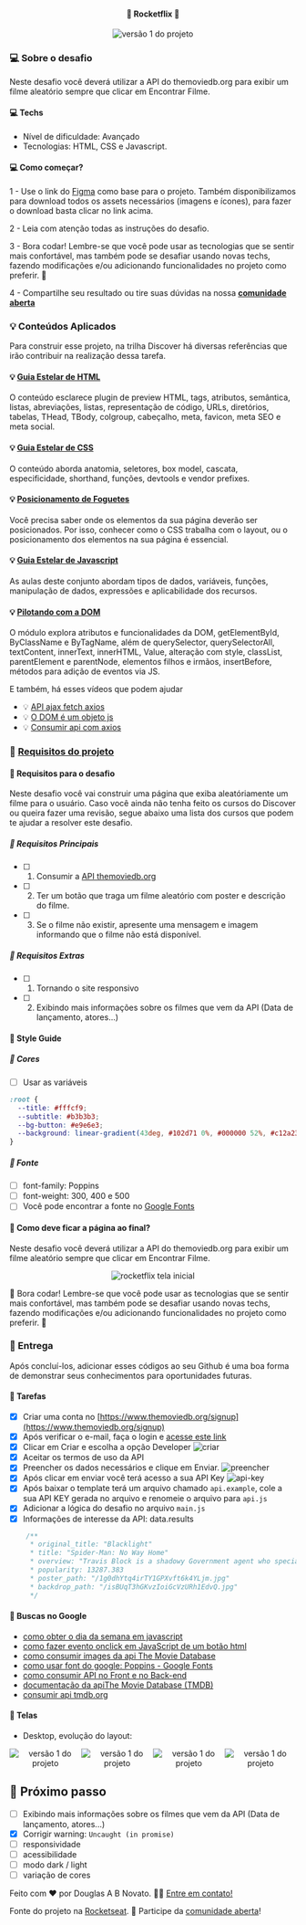 <h4 align="center"> 
	🚧 Rocketflix 🚀
</h4>

<p align="center" style="display: flex; align-items: flex-start; justify-content: center;">
  <img alt="versão 1 do projeto" title="#rocketflix" src="./.github/rocketflix-1.jpg">
</p>  

### 💻 Sobre o desafio

Neste desafio você deverá utilizar a API do themoviedb.org para exibir um filme aleatório sempre que clicar em Encontrar Filme.

#### 💻 Techs

- Nível de dificuldade: Avançado
- Tecnologias: HTML, CSS e Javascript.

#### 💻 Como começar?

1 - Use o link do [Figma](https://www.figma.com/file/blXvvh2RnpTsuy0jtltpiw/DD-%2F-Rocketflix-(Copy)?node-id=3%3A2) como base para o projeto. Também disponibilizamos para download todos os assets necessários (imagens e ícones), para fazer o download basta clicar no link acima.  

2 - Leia com atenção todas as instruções do desafio.

3 - Bora codar! Lembre-se que você pode usar as tecnologias que se sentir mais confortável, mas também pode se desafiar usando novas techs, fazendo modificações e/ou adicionando funcionalidades no projeto como preferir. 🚀

4 - Compartilhe seu resultado ou tire suas dúvidas na nossa [**comunidade aberta**](https://discord.gg/bacwY2gDCF)

### 💡 Conteúdos Aplicados

Para construir esse projeto, na trilha Discover há diversas referências que irão contribuir na realização dessa tarefa.

#### 💡 [Guia Estelar de HTML](https://app.rocketseat.com.br/discover/course/o-guia-estelar-de-html?&) 
O conteúdo esclarece plugin de preview HTML, tags, atributos, semântica, listas, abreviações, listas, representação de código, URLs, diretórios, tabelas, THead, TBody, colgroup, cabeçalho, meta, favicon, meta SEO e meta social. 

#### 💡 [Guia Estelar de CSS](https://app.rocketseat.com.br/discover/course/o-guia-estelar-de-css?&) 
O conteúdo aborda anatomia, seletores, box model, cascata, especificidade, shorthand, funções, devtools e vendor prefixes. 

#### 💡 [Posicionamento de Foguetes](https://app.rocketseat.com.br/discover/course/posicionando-foguetes?&) 
Você precisa saber onde os elementos da sua página deverão ser posicionados. Por isso, conhecer como o CSS trabalha com o layout, ou o posicionamento dos elementos na sua página é essencial.

#### 💡 [Guia Estelar de Javascript](https://app.rocketseat.com.br/node/o-guia-estelar-de-java-script) 
As aulas deste conjunto abordam tipos de dados, variáveis, funções, manipulação de dados, expressões e aplicabilidade dos recursos. 

#### 💡 [Pilotando com a DOM](https://app.rocketseat.com.br/discover/course/pilotando-com-a-dom?&) 
O módulo explora atributos e funcionalidades da DOM, getElementById, ByClassName e ByTagName, além de querySelector, querySelectorAll, textContent, innerText, innerHTML, Value, alteração com style, classList, parentElement e parentNode, elementos filhos e irmãos, insertBefore, métodos para adição de eventos via JS.

E também, há esses vídeos que podem ajudar

- 💡 [API ajax fetch axios](https://youtu.be/vYlz3SmNXQQ)
- 💡 [O DOM é um objeto js](https://youtu.be/UftSB4DaRU4)
- 💡 [Consumir api com axios](https://youtu.be/VM4e37DaskU)

### 🚀 [Requisitos do projeto](https://efficient-sloth-d85.notion.site/Desafio-Rocketflix-5ca1c56b5e52473eb12e8b2bc3ab1b8d#06e6ecb4212447c695dfbe7da61ec551)

#### 🚀 Requisitos para o desafio 

Neste desafio você vai construir uma página que exiba aleatóriamente um filme para o usuário. Caso você ainda não tenha feito os cursos do Discover ou queira fazer uma revisão, segue abaixo uma lista dos cursos que podem te ajudar a resolver este desafio.

##### 🚀 Requisitos Principais

- [ ] 1. Consumir a [API themoviedb.org](https://www.themoviedb.org/)
- [ ] 2. Ter um botão que traga um filme aleatório com poster e descrição do filme.
- [ ] 3. Se o filme não existir, apresente uma mensagem e imagem informando que o filme não está disponível.

##### 🚀 Requisitos Extras

- [ ] 1. Tornando o site responsivo
- [ ] 2. Exibindo mais informações sobre os filmes que vem da API (Data de lançamento, atores...)

#### 🎨 Style Guide

##### 🎨 Cores 

- [ ] Usar as variáveis

```css
:root {
  --title: #fffcf9;
  --subtitle: #b3b3b3;
  --bg-button: #e9e6e3;
  --background: linear-gradient(43deg, #102d71 0%, #000000 52%, #c12a23 100%);
}
```

##### 🎨 Fonte 

- [ ] font-family: Poppins 
- [ ] font-weight: 300, 400 e 500
- [ ] Você pode encontrar a fonte no [Google Fonts](https://fonts.google.com/) 

#### 🎨 Como deve ficar a página ao final?
 
 Neste desafio você deverá utilizar a API do themoviedb.org para exibir um filme aleatório sempre que clicar em Encontrar Filme.

<p align="center" style="display: flex; align-items: flex-start; justify-content: center;"> 
  <img alt="rocketflix tela inicial" title="#rocketflix" src="./.github/rocketflix.gif">
</p> 

🚀 Bora codar! Lembre-se que você pode usar as tecnologias que se sentir mais confortável, mas também pode se desafiar usando novas techs, fazendo modificações e/ou adicionando funcionalidades no projeto como preferir. 🚀

### 📅 Entrega

Após concluí-los, adicionar esses códigos ao seu Github é uma boa forma de demonstrar seus conhecimentos para oportunidades futuras.

#### 📅 Tarefas

- [x] Criar uma conta no [https://www.themoviedb.org/signup](https://www.themoviedb.org/signup)
- [x] Após verificar o e-mail, faça o login e [acesse este link](https://www.themoviedb.org/settings/api/request)
- [x] Clicar em Criar e escolha a opção Developer
![criar](/.github/criar.png)
- [x] Aceitar os termos de uso da API
- [x] Preencher os dados necessários e clique em Enviar.
![preencher](/.github/preencher.png)
- [x] Após clicar em enviar você terá acesso a sua API Key
![api-key](/.github/api-key.png)
- [x] Após baixar o template terá um arquivo chamado `api.example`, cole a sua API KEY gerada no arquivo e renomeie o arquivo para `api.js`
- [x] Adicionar a lógica do desafio no arquivo `main.js`
- [x] Informações de interesse da API: data.results

````javascript
    /**
     * original_title: "Blacklight"
     * title: "Spider-Man: No Way Home"
     * overview: "Travis Block is a shadowy Government agent who specializes in removing operatives whose covers have been exposed. He then has to uncover a deadly conspiracy within his own ranks that reaches the highest echelons of power."
     * popularity: 13287.383
     * poster_path: "/1g0dhYtq4irTY1GPXvft6k4YLjm.jpg"
     * backdrop_path: "/isBUqT3hGKvzIoiGcVzURh1EdvQ.jpg"
     */
````

#### 📅 Buscas no Google

- [como obter o dia da semana em javascript](https://receitasdecodigo.com.br/jquery/como-obter-o-dia-da-semana-em-javascript)
- [como fazer evento onclick em JavaScript de um botão html](https://acervolima.com/diferenca-entre-addeventlistener-e-onclick-em-javascript/)
- [como consumir images da api The Movie Database](https://developers.themoviedb.org/3/getting-started/images)
- [como usar font do google: Poppins - Google Fonts](https://fonts.google.com/specimen/Poppins?query=Poppins)
- [como consumir API no Front e no Back-end ](https://www.youtube.com/watch?v=vYlz3SmNXQQ)
- [documentação da apiThe Movie Database (TMDB)](https://www.themoviedb.org/talk/6230e103414291001a366a76?page=1#6230e103414291001a366a79)
- [consumir api tmdb.org](https://enlear.academy/create-a-simple-movie-app-in-vanilla-javascript-5811bad69e09)

#### 📅 Telas

- Desktop, evolução do layout:

<p align="center" style="display: flex; align-items: flex-start; justify-content: center;">
  <img alt="versão 1 do projeto" title="#receita" src="./.github/rocketflix-4.jpg">
  <img alt="versão 1 do projeto" title="#receita" src="./.github/rocketflix-3.jpg">
  <img alt="versão 1 do projeto" title="#receita" src="./.github/rocketflix-2.jpg">
  <img alt="versão 1 do projeto" title="#receita" src="./.github/rocketflix-1.jpg">
</p>

## 🚀 Próximo passo 

- [ ] Exibindo mais informações sobre os filmes que vem da API (Data de lançamento, atores...)
- [x] Corrigir warning: `Uncaught (in promise)` 
- [ ] responsividade
- [ ] acessibilidade
- [ ] modo dark / light
- [ ] variação de cores

Feito com ❤️ por Douglas A B Novato. 👋🏽 [Entre em contato!](https://www.linkedin.com/in/douglasabnovato/)
 
Fonte do projeto na [Rocketseat](https://www.rocketseat.com.br/). 👋 Participe da [comunidade aberta](https://discord.gg/bacwY2gDCF)!
